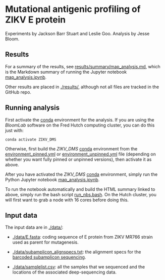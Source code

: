 # Mutational antigenic profiling of ZIKV E protein
Experiments by Jackson Barr Stuart and Leslie Goo.
Analysis by Jesse Bloom.

## Results
For a summary of the results, see [results/summary/map_analysis.md](results/summary/map_analysis.md), which is the Markdown summary of running the Jupyter notebook [map_analysis.ipynb](map_analysis.ipynb).

Other results are placed in [./results/](results), although not all files are tracked in the GitHub repo.

## Running analysis
First activate the [conda](https://docs.conda.io/projects/conda/en/latest/index.html) environment for the analysis.
If you are using the *BloomLab* software on the Fred Hutch computing cluster, you can do this just with:

    conda activate ZIKV_DMS

Otherwise, first build the *ZIKV_DMS* [conda](https://docs.conda.io/projects/conda/en/latest/index.html) environment from the [environment_pinned.yml](environment_pinned.yml) or [environment_unpinned.yml](environment_unpinned.yml) file (depending on whether you want fully pinned or unpinned versions), then activate it as above.

After you have activated the *ZIKV_DMS* [conda](https://docs.conda.io/projects/conda/en/latest/index.html) environment, simply run the Python Jupyter notebook [map_analysis.ipynb](map_analysis.ipynb).

To run the notebook automatically and build the HTML summary linked to above, simply run the bash script [run_nbs.bash](run_nbs.bash).
On the Hutch cluster, you will first want to grab a node with 16 cores before doing this.

## Input data
The input data are in [./data/](data):

 - [./data/E.fasta](data/E.fasta): coding sequence of E protein from ZIKV MR766 strain used as parent for mutagenesis.

 - [./data/subamplicon_alignspecs.txt](data/subamplicon_alignspecs.txt): the alignment specs for the [barcoded subamplicon sequencing](https://jbloomlab.github.io/dms_tools2/bcsubamp.html).

 - [./data/samplelist.csv](data/samplelist.csv): all the samples that we sequenced and the locations of the associated deep-sequencing data.
